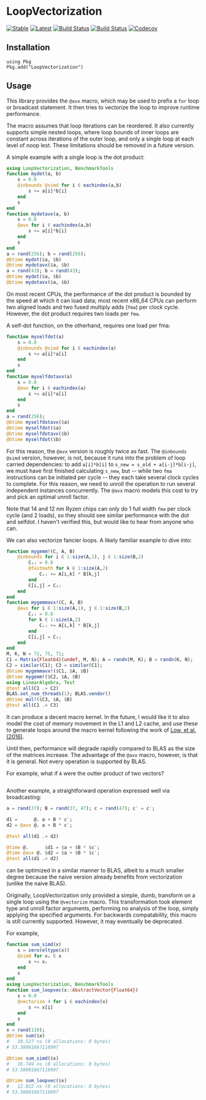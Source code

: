 # LoopVectorization

[![Stable](https://img.shields.io/badge/docs-stable-blue.svg)](https://chriselrod.github.io/LoopVectorization.jl/stable)
[![Latest](https://img.shields.io/badge/docs-latest-blue.svg)](https://chriselrod.github.io/LoopVectorization.jl/latest)
[![Build Status](https://travis-ci.com/chriselrod/LoopVectorization.jl.svg?branch=master)](https://travis-ci.com/chriselrod/LoopVectorization.jl)
[![Build Status](https://ci.appveyor.com/api/projects/status/github/chriselrod/LoopVectorization.jl?svg=true)](https://ci.appveyor.com/project/chriselrod/LoopVectorization-jl)
[![Codecov](https://codecov.io/gh/chriselrod/LoopVectorization.jl/branch/master/graph/badge.svg)](https://codecov.io/gh/chriselrod/LoopVectorization.jl)

## Installation
```
using Pkg
Pkg.add("LoopVectorization")
```


## Usage

This library provides the `@avx` macro, which may be used to prefix a `for` loop or broadcast statement.
It then tries to vectorize the loop to improve runtime performance.

The macro assumes that loop iterations can be reordered. It also currently supports simple nested loops, where loop bounds of inner loops are constant across iterations of the outer loop, and only a single loop at each level of noop lest. These limitations should be removed in a future version.

A simple example with a single loop is the dot product:
```julia
using LoopVectorization, BenchmarkTools
function mydot(a, b)
    s = 0.0
    @inbounds @simd for i ∈ eachindex(a,b)
        s += a[i]*b[i]
    end
    s
end
function mydotavx(a, b)
    s = 0.0
    @avx for i ∈ eachindex(a,b)
        s += a[i]*b[i]
    end
    s
end
a = rand(256); b = rand(256);
@btime mydot($a, $b)
@btime mydotavx($a, $b)
a = rand(43); b = rand(43);
@btime mydot($a, $b)
@btime mydotavx($a, $b)
```

On most recent CPUs, the performance of the dot product is bounded by
the speed at which it can load data; most recent x86_64 CPUs can perform
two aligned loads and two fused multiply adds (`fma`) per clock cycle.
However, the dot product requires two loads per `fma`.

A self-dot function, on the otherhand, requires one load per fma:
```julia
function myselfdot(a)
    s = 0.0
    @inbounds @simd for i ∈ eachindex(a)
        s += a[i]*a[i]
    end
    s
end
function myselfdotavx(a)
    s = 0.0
    @avx for i ∈ eachindex(a)
        s += a[i]*a[i]
    end
    s
end
a = rand(256);
@btime myselfdotavx($a)
@btime myselfdot($a)
@btime myselfdotavx($b)
@btime myselfdot($b)
```
For this reason, the `@avx` version is roughly twice as fast. The `@inbounds @simd` version, however, is not, because it runs into the problem of loop carried dependencies: to add `a[i]*b[i]` to `s_new = s_old + a[i-j]*b[i-j]`, we must have first finished calculating `s_new`, but -- while two `fma` instructions can be initiated per cycle -- they each take several clock cycles to complete.
For this reason, we need to unroll the operation to run several independent instances concurrently. The `@avx` macro models this cost to try and pick an optimal unroll factor.

Note that 14 and 12 nm Ryzen chips can only do 1 full width `fma` per clock cycle (and 2 loads), so they should see similar performance with the dot and selfdot. I haven't verified this, but would like to hear from anyone who can.


We can also vectorize fancier loops. A likely familiar example to dive into:
```julia
function mygemm!(C, A, B)
    @inbounds for i ∈ 1:size(A,1), j ∈ 1:size(B,2)
        Cᵢⱼ = 0.0
        @fastmath for k ∈ 1:size(A,2)
            Cᵢⱼ += A[i,k] * B[k,j]
        end
        C[i,j] = Cᵢⱼ
    end
end
function mygemmavx!(C, A, B)
    @avx for i ∈ 1:size(A,1), j ∈ 1:size(B,2)
        Cᵢⱼ = 0.0
        for k ∈ 1:size(A,2)
            Cᵢⱼ += A[i,k] * B[k,j]
        end
        C[i,j] = Cᵢⱼ
    end
end
M, K, N = 72, 75, 71;
C1 = Matrix{Float64}(undef, M, N); A = randn(M, K); B = randn(K, N);
C2 = similar(C1); C3 = similar(C1); 
@btime mygemmavx!($C1, $A, $B)
@btime mygemm!($C2, $A, $B)
using LinearAlgebra, Test
@test all(C1 .≈ C2)
BLAS.set_num_threads(1); BLAS.vendor()
@btime mul!($C3, $A, $B)
@test all(C1 .≈ C3)
```
It can produce a decent macro kernel.
In the future, I would like it to also model the cost of memory movement in the L1 and L2 cache, and use these to generate loops around the macro kernel following the work of [Low, et al. (2016)](http://www.cs.utexas.edu/users/flame/pubs/TOMS-BLIS-Analytical.pdf).

Until then, performance will degrade rapidly compared to BLAS as the size of the matrices increase. The advantage of the `@avx` macro, however, is that it is general. Not every operation is supported by BLAS.

For example, what if `A` were the outter product of two vectors?
```julia


```


Another example, a straightforward operation expressed well via broadcasting:
```julia
a = rand(37); B = rand(37, 47); c = rand(47); c′ = c';

d1 =      @. a + B * c′;
d2 = @avx @. a + B * c′;

@test all(d1 .≈ d2)

@time @.      $d1 = $a + $B * $c′;
@time @avx @. $d2 = $a + $B * $c′;
@test all(d1 .≈ d2)
```
can be optimized in a similar manner to BLAS, albeit to a much smaller degree because the naive version already benefits from vectorization (unlike the naive BLAS).




Originally, LoopVectorization only provided a simple, dumb, transform on a single loop using the `@vectorize` macro. This transformation took element type and unroll factor arguments, performing no analysis of the loop, simply applying the specified arguments.
For backwards compatability, this macro is still currently supported. However, it may eventually be deprecated.

For example,
```julia
function sum_simd(x)
    s = zero(eltype(x))
    @simd for xᵢ ∈ x
        s += xᵢ
    end
    s
end
using LoopVectorization, BenchmarkTools
function sum_loopvec(x::AbstractVector{Float64})
    s = 0.0
    @vectorize 4 for i ∈ eachindex(x)
        s += x[i]
    end
    s
end
x = rand(110);
@btime sum($x)
#   20.527 ns (0 allocations: 0 bytes)
# 53.38001667116997

@btime sum_simd($x)
#   16.749 ns (0 allocations: 0 bytes)
# 53.38001667116997

@btime sum_loopvec($x)
#   12.022 ns (0 allocations: 0 bytes)
# 53.38001667116997
```



